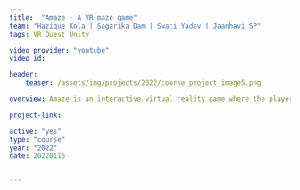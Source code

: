 ```yaml
---
title:  "Amaze - A VR maze game"
team: "Hazique Kola | Sagarika Dam | Swati Yadav | Jaanhavi SP"
tags: VR Quest Unity

video_provider: "youtube"
video_id:

header:
    teaser: /assets/img/projects/2022/course_project_image5.png

overview: Amaze is an interactive virtual reality game where the player is trapped in an endless simulation and the only way out is to solve the maze. As soon as the player mounts the VR headset, the madness begins. The clues hidden in every nook and corner of the game will lead the player to the end of the maze and to the final twist. Taking every opportunity to spook out the player, this game explores an eerie environment in first-person perspective.

project-link: 

active: "yes"
type: "course"
year: "2022"
date: 20220116


---
```

